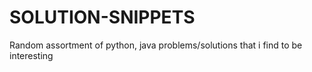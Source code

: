 # SOLUTION-SNIPPETS
Random assortment of python, java problems/solutions that i find to be interesting

